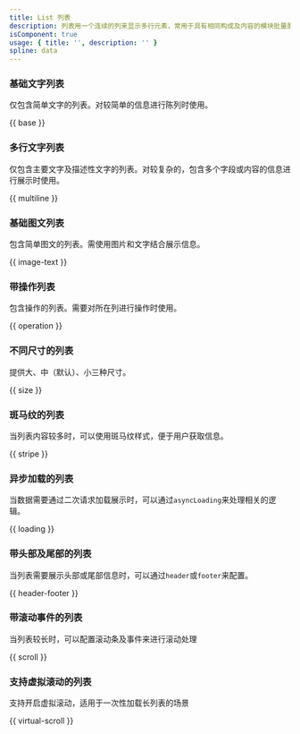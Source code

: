 ```yaml
---
title: List 列表
description: 列表用一个连续的列来显示多行元素，常用于具有相同构成及内容的模块批量展示，可承载多样化的信息内容，从纯文字到复杂的图文组合。
isComponent: true
usage: { title: '', description: '' }
spline: data
---
```


### 基础文字列表

仅包含简单文字的列表。对较简单的信息进行陈列时使用。

{{ base }}

### 多行文字列表

仅包含主要文字及描述性文字的列表。对较复杂的，包含多个字段或内容的信息进行展示时使用。

{{ multiline }}

### 基础图文列表

包含简单图文的列表。需使用图片和文字结合展示信息。

{{ image-text }}

### 带操作列表

包含操作的列表。需要对所在列进行操作时使用。

{{ operation }}

### 不同尺寸的列表

提供大、中（默认）、小三种尺寸。

{{ size }}

### 斑马纹的列表

当列表内容较多时，可以使用斑马纹样式，便于用户获取信息。

{{ stripe }}

### 异步加载的列表

当数据需要通过二次请求加载展示时，可以通过`asyncLoading`来处理相关的逻辑。

{{ loading }}

### 带头部及尾部的列表

当列表需要展示头部或尾部信息时，可以通过`header`或`footer`来配置。

{{ header-footer }}

### 带滚动事件的列表

当列表较长时，可以配置滚动条及事件来进行滚动处理

{{ scroll }}

### 支持虚拟滚动的列表

支持开启虚拟滚动，适用于一次性加载长列表的场景

{{ virtual-scroll }}